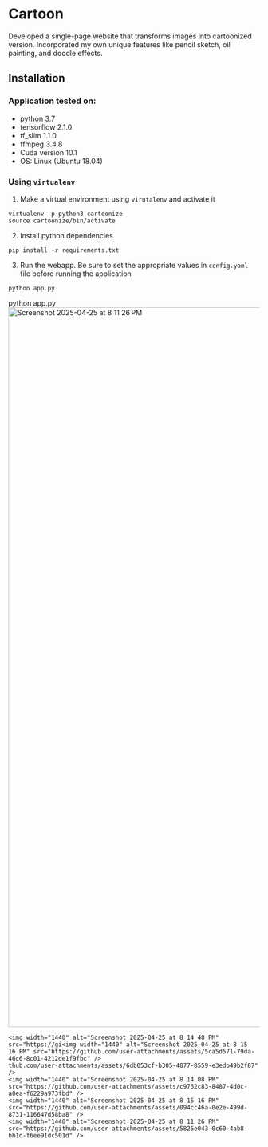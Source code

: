 # Cartoon
Developed a single-page website that transforms images into cartoonized version. Incorporated my own
unique features like pencil sketch, oil painting, and doodle effects.
## Installation

### Application tested on:

- python 3.7
- tensorflow 2.1.0 
- tf_slim 1.1.0
- ffmpeg 3.4.8
- Cuda version 10.1
- OS: Linux (Ubuntu 18.04)


### Using `virtualenv`

1. Make a virtual environment using `virutalenv` and activate it
```
virtualenv -p python3 cartoonize
source cartoonize/bin/activate
```
2. Install python dependencies
```
pip install -r requirements.txt
```
3. Run the webapp. Be sure to set the appropriate values in `config.yaml` file before running the application
```
python app.py
```
python app.py<img width="1440" alt="Screenshot 2025-04-25 at 8 11 26 PM" src="https://github.com/user-attachments/assets/23e5756e-f45e-4489-808f-b8823bf04201" />

```
<img width="1440" alt="Screenshot 2025-04-25 at 8 14 48 PM" src="https://gi<img width="1440" alt="Screenshot 2025-04-25 at 8 15 16 PM" src="https://github.com/user-attachments/assets/5ca5d571-79da-46c6-8c01-4212de1f9fbc" />
thub.com/user-attachments/assets/6db053cf-b305-4877-8559-e3edb49b2f87" />
<img width="1440" alt="Screenshot 2025-04-25 at 8 14 08 PM" src="https://github.com/user-attachments/assets/c9762c83-8487-4d0c-a0ea-f6229a973fbd" />
<img width="1440" alt="Screenshot 2025-04-25 at 8 15 16 PM" src="https://github.com/user-attachments/assets/094cc46a-0e2e-499d-8731-116647d58ba8" />
<img width="1440" alt="Screenshot 2025-04-25 at 8 11 26 PM" src="https://github.com/user-attachments/assets/5826e043-0c60-4ab8-bb1d-f6ee91dc501d" />

